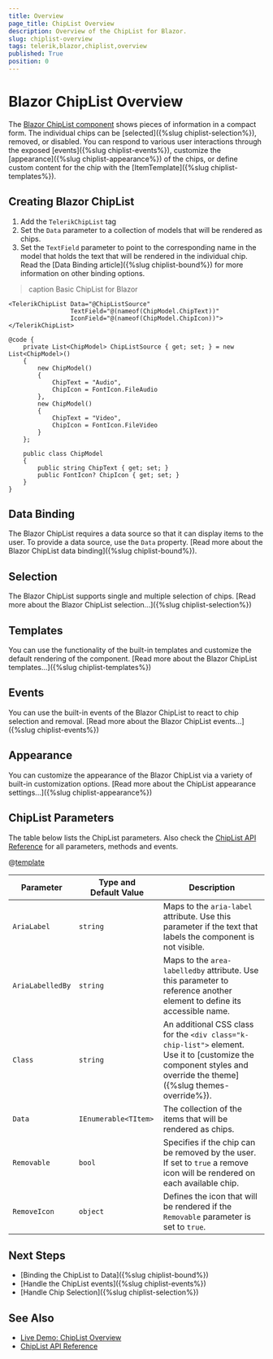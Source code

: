 ```yaml
---
title: Overview
page_title: ChipList Overview
description: Overview of the ChipList for Blazor.
slug: chiplist-overview
tags: telerik,blazor,chiplist,overview
published: True
position: 0
---
```


# Blazor ChipList Overview

The <a href="https://www.telerik.com/blazor-ui/chiplist" target="_blank">Blazor ChipList component</a> shows pieces of information in a compact form. The individual chips can be [selected]({%slug chiplist-selection%}), removed, or disabled. You can respond to various user interactions through the exposed [events]({%slug chiplist-events%}), customize the [appearance]({%slug chiplist-appearance%}) of the chips, or define custom content for the chip with the [ItemTemplate]({%slug chiplist-templates%}).

## Creating Blazor ChipList


1. Add the `TelerikChipList` tag
1. Set the `Data` parameter to a collection of models that will be rendered as chips.
1. Set the `TextField` parameter to point to the corresponding name in the model that holds the text that will be rendered in the individual chip. Read the [Data Binding article]({%slug chiplist-bound%}) for more information on other binding options.

>caption Basic ChipList for Blazor

````CSHTML
<TelerikChipList Data="@ChipListSource"
                 TextField="@(nameof(ChipModel.ChipText))"
                 IconField="@(nameof(ChipModel.ChipIcon))">
</TelerikChipList>

@code {
    private List<ChipModel> ChipListSource { get; set; } = new List<ChipModel>()
    {
        new ChipModel()
        {
            ChipText = "Audio",
            ChipIcon = FontIcon.FileAudio
        },
        new ChipModel()
        {
            ChipText = "Video",
            ChipIcon = FontIcon.FileVideo
        }
    };

    public class ChipModel
    {
        public string ChipText { get; set; }
        public FontIcon? ChipIcon { get; set; }
    }
}
````

## Data Binding

The Blazor ChipList requires a data source so that it can display items to the user. To provide a data source, use the `Data` property. [Read more about the Blazor ChipList data binding]({%slug chiplist-bound%}).

## Selection

The Blazor ChipList supports single and multiple selection of chips. [Read more about the Blazor ChipList selection...]({%slug chiplist-selection%})  

## Templates 

You can use the functionality of the built-in templates and customize the default rendering of the component. [Read more about the Blazor ChipList templates...]({%slug chiplist-templates%})

## Events

You can use the built-in events of the Blazor ChipList to react to chip selection and removal. [Read more about the Blazor ChipList events...]({%slug chiplist-events%})

## Appearance

You can customize the appearance of the Blazor ChipList via a variety of built-in customization options. [Read more about the ChipList appearance settings...]({%slug chiplist-appearance%})

## ChipList Parameters

The table below lists the ChipList parameters. Also check the [ChipList API Reference](/blazor-ui/api/Telerik.Blazor.Components.TelerikChipList-1) for all parameters, methods and events.

@[template](/_contentTemplates/common/parameters-table-styles.md#table-layout)

| Parameter | Type and Default&nbsp;Value | Description |
| --- | --- | --- |
| `AriaLabel` | `string` | Maps to the `aria-label` attribute. Use  this parameter if the text that labels the component is not visible. |
| `AriaLabelledBy` | `string` | Maps to the `area-labelledby` attribute. Use this parameter to reference another element to define its accessible name. |
| `Class` | `string` | An additional CSS class for the `<div class="k-chip-list">` element. Use it to [customize the component styles and override the theme]({%slug themes-override%}). |
| `Data` | `IEnumerable<TItem>` | The collection of the items that will be rendered as chips. |
| `Removable` | `bool` | Specifies if the chip can be removed by the user. If set to `true` a remove icon will be rendered on each available chip. |
| `RemoveIcon` | `object` | Defines the icon that will be rendered if the `Removable` parameter is set to `true`. |

## Next Steps

* [Binding the ChipList to Data]({%slug chiplist-bound%})
* [Handle the ChipList events]({%slug chiplist-events%})
* [Handle Chip Selection]({%slug chiplist-selection%})


## See Also

  * [Live Demo: ChipList Overview](https://demos.telerik.com/blazor-ui/chiplist/overview)
  * [ChipList API Reference](/blazor-ui/api/Telerik.Blazor.Components.TelerikChipList-1)
